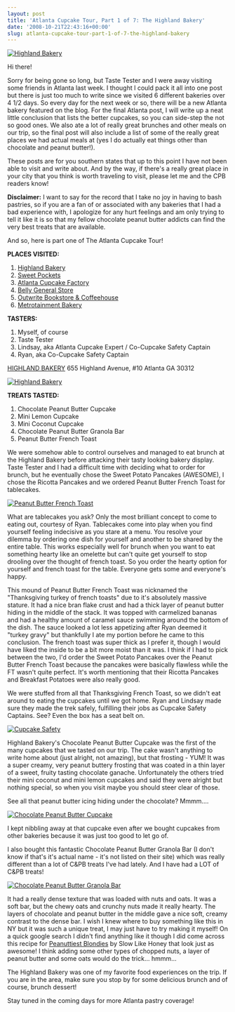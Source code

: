```yaml
---
layout: post
title: 'Atlanta Cupcake Tour, Part 1 of 7: The Highland Bakery'
date: '2008-10-21T22:43:16+00:00'
slug: atlanta-cupcake-tour-part-1-of-7-the-highland-bakery
---
```

<a href="http://flickr.com/photos/kstar810/2935358722/in/set-72157608008574439/"><img src="http://farm4.static.flickr.com/3182/2935358722_c22e9333f3.jpg?v=0" alt="Highland Bakery" /></a>

Hi there! 

Sorry for being gone so long, but Taste Tester and I were away visiting some friends in Atlanta last week. I thought I could pack it all into one post but there is just too much to write since we visited 6 different bakeries over 4 1/2 days. So every day for the next week or so, there will be a new Atlanta bakery featured on the blog. For the final Atlanta post, I will write up a neat little conclusion that lists the better cupcakes, so you can side-step the not so good ones. We also ate a lot of really great brunches and other meals on our trip, so the final post will also include a list of some of the really great places we had actual meals at (yes I do actually eat things other than chocolate and peanut butter!). 

These posts are for you southern states that up to this point I have not been able to visit and write about. And by the way, if there's a really great place in your city that you think is worth traveling to visit, please let me and the CPB readers know!

<strong>Disclaimer:</strong> I want to say for the record that I take no joy in having to bash pastries, so if you are a fan of or associated with any bakeries that I had a bad experience with, I apologize for any hurt feelings and am only trying to tell it like it is so that my fellow chocolate peanut butter addicts can find the very best treats that are available.

And so, here is part one of The Atlanta Cupcake Tour!

<strong>PLACES VISITED:</strong>
1. <a href="http://www.highlandbakery.com/">Highland Bakery</a>
2. <a href="http://www.sweet-pockets.com/">Sweet Pockets</a>
3. <a href="http://www.theatlantacupcakefactory.com/">Atlanta Cupcake Factory</a>
4. <a href="http://www.bellystore.com/">Belly General Store</a>
5. <a href="http://www.outwritebooks.com/NASApp/store/IndexJsp">Outwrite Bookstore & Coffeehouse</a>
6. <a href="http://www.metrobakery.com/home.html">Metrotainment Bakery</a>

<strong>TASTERS:</strong>
1. Myself, of course
2. Taste Tester
3. Lindsay, aka Atlanta Cupcake Expert / Co-Cupcake Safety Captain
4. Ryan, aka Co-Cupcake Safety Captain

<a href="http://www.highlandbakery.com/">HIGHLAND BAKERY</a>
655 Highland Avenue, #10 Atlanta GA 30312

<a href="http://www.flickr.com/photos/kstar810/2935353554/in/set-72157608008574439/"><img src="http://farm4.static.flickr.com/3004/2935353554_9fafe2db73.jpg?v=0" alt="Highland Bakery" /></a>

<strong>TREATS TASTED:</strong>
1. Chocolate Peanut Butter Cupcake
2. Mini Lemon Cupcake
3. Mini Coconut Cupcake
4. Chocolate Peanut Butter Granola Bar
5. Peanut Butter French Toast

We were somehow able to control ourselves and managed to eat brunch at the Highland Bakery before attacking their tasty looking bakery display. Taste Tester and I had a difficult time with deciding what to order for brunch, but he eventually chose the Sweet Potato Pancakes (AWESOME), I chose the Ricotta Pancakes and we ordered Peanut Butter French Toast for tablecakes. 

<a href="http://www.flickr.com/photos/kstar810/2934494691/in/set-72157608008574439/"><img src="http://farm4.static.flickr.com/3021/2934494691_df52a83f25.jpg?v=0" alt="Peanut Butter French Toast" /></a>

What are tablecakes you ask? Only the most brilliant concept to come to eating out, courtesy of Ryan. Tablecakes come into play when you find yourself feeling indecisive as you stare at a menu. You resolve your dilemma by ordering one dish for yourself and another to be shared by the entire table. This works especially well for brunch when you want to eat something hearty like an omelette but can't quite get yourself to stop drooling over the thought of french toast. So you order the hearty option for yourself and french toast for the table. Everyone gets some and everyone's happy.

This mound of Peanut Butter French Toast was nicknamed the "Thanksgiving turkey of french toasts" due to it's absolutely massive stature. It had a nice bran flake crust and had a thick layer of peanut butter hiding in the middle of the stack. It was topped with carmelized bananas and had a healthy amount of caramel sauce swimming around the bottom of the dish. The sauce looked a lot less appetizing after Ryan deemed it "turkey gravy" but thankfully I ate my portion before he came to this conclusion. The french toast was super thick as I prefer it, though I would have liked the inside to be a bit more moist than it was. I think if I had to pick between the two, I'd order the Sweet Potato Pancakes over the Peanut Butter French Toast because the pancakes were basically flawless while the FT wasn't quite perfect. It's worth mentioning that their Ricotta Pancakes and Breakfast Potatoes were also really good.

We were stuffed from all that Thanksgiving French Toast, so we didn't eat around to eating the cupcakes until we got home. Ryan and Lindsay made sure they made the trek safely, fulfilling their jobs as Cupcake Safety Captains. See? Even the box has a seat belt on.

<a href="http://www.flickr.com/photos/kstar810/2935354904/in/set-72157608008574439/"><img src="http://farm4.static.flickr.com/3172/2935354904_b866985bea.jpg?v=0" alt="Cupcake Safety" /></a>

Highland Bakery's Chocolate Peanut Butter Cupcake was the first of the many cupcakes that we tasted on our trip. The cake wasn't anything to write home about (just alright, not amazing), but that frosting - YUM! It was a super creamy, very peanut buttery frosting that was coated in a thin layer of a sweet, fruity tasting chocolate ganache. Unfortunately the others tried their mini coconut and mini lemon cupcakes and said they were alright but nothing special, so when you visit maybe you should steer clear of those. 

See all that peanut butter icing hiding under the chocolate? Mmmm....

<a href="http://www.flickr.com/photos/kstar810/2934499387/in/set-72157608008574439/"><img src="http://farm4.static.flickr.com/3039/2934499387_ec580dff40.jpg?v=0" alt="Chocolate Peanut Butter Cupcake" /></a>

I kept nibbling away at that cupcake even after we bought cupcakes from other bakeries because it was just too good to let go of.

I also bought this fantastic Chocolate Peanut Butter Granola Bar (I don't know if that's it's actual name - it's not listed on their site) which was really different than a lot of C&PB treats I've had lately. And I have had a LOT of C&PB treats!

<a href="http://www.flickr.com/photos/kstar810/2934502943/in/set-72157608008574439/"><img src="http://farm4.static.flickr.com/3022/2934502943_8bcbb4aa5e.jpg?v=0" alt="Chocolate Peanut Butter Granola Bar" /></a>

It had a really dense texture that was loaded with nuts and oats. It was a soft bar, but the chewy oats and crunchy nuts made it really hearty. The layers of chocolate and peanut butter in the middle gave a nice soft, creamy contrast to the dense bar. I wish I knew where to buy something like this in NY but it was such a unique treat, I may just have to try making it myself! On a quick google search I didn't find anything like it though I did come across this recipe for <a href="http://slowlikehoney.net/2008/01/08/pass-me-the-peanut-butter/">Peanuttiest Blondies</a> by Slow Like Honey that look just as awesome! I think adding some other types of chopped nuts, a layer of peanut butter and some oats would do the trick... hmmm...

The Highland Bakery was one of my favorite food experiences on the trip. If you are in the area, make sure you stop by for some delicious brunch and of course, brunch dessert!

Stay tuned in the coming days for more Atlanta pastry coverage!
